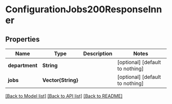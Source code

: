 # ConfigurationJobs200ResponseInner


## Properties
Name | Type | Description | Notes
------------ | ------------- | ------------- | -------------
**department** | **String** |  | [optional] [default to nothing]
**jobs** | **Vector{String}** |  | [optional] [default to nothing]


[[Back to Model list]](../README.md#models) [[Back to API list]](../README.md#api-endpoints) [[Back to README]](../README.md)


